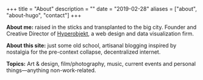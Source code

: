 +++
title = "About"
description = ""
date = "2019-02-28"
aliases = ["about", "about-hugo", "contact"]
+++

**About me:** raised in the sticks and transplanted to the big city. Founder and Creative Director of [Hyperobjekt](https://www.hyperobjekt.com), a web design and data visualization firm. 

**About this site:** just some old school, artisanal blogging inspired by nostalgia for the pre-context collapse, decentralized internet. 

**Topics:** Art & design, film/photography, music, current events and personal things—anything non-work-related. 